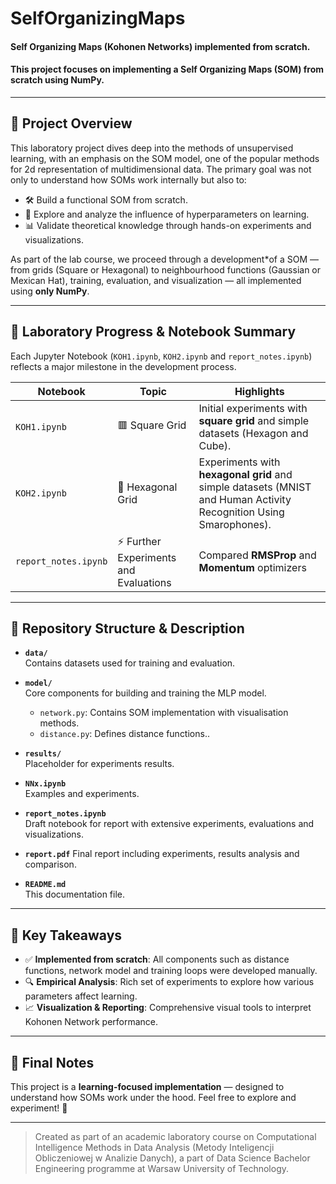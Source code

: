# SelfOrganizingMaps
#### Self Organizing Maps (Kohonen Networks) implemented from scratch. 
#### This project focuses on implementing a **Self Organizing Maps (SOM)** from scratch using **NumPy**.
---

## 🎯 Project Overview

This laboratory project dives deep into the methods of unsupervised learning, with an emphasis on the SOM model, one of the popular methods for 2d representation of multidimensional data. The primary goal was not only to understand how SOMs work internally but also to:

- 🛠️ Build a functional SOM from scratch.
- 🔬 Explore and analyze the influence of hyperparameters on learning.
- 📊 Validate theoretical knowledge through hands-on experiments and visualizations.

As part of the lab course, we proceed through a development*of a SOM — from grids (Square or Hexagonal) to neighbourhood functions (Gaussian or Mexican Hat), training, evaluation, and visualization — all implemented using **only NumPy**.

---

## 🧪 Laboratory Progress & Notebook Summary

Each Jupyter Notebook (`KOH1.ipynb`, `KOH2.ipynb` and `report_notes.ipynb`) reflects a major milestone in the development process.

| Notebook | Topic | Highlights |
|----------|-------|------------|
| `KOH1.ipynb` | 🟥 Square Grid  | Initial experiments with **square grid** and simple datasets (Hexagon and Cube). |
| `KOH2.ipynb` | 🛑 Hexagonal Grid | Experiments with **hexagonal grid** and simple datasets (MNIST and Human Activity Recognition Using Smarophones). |
| `report_notes.ipynb` | ⚡ Further Experiments and Evaluations  | Compared **RMSProp** and **Momentum** optimizers |


---

## 📁 Repository Structure & Description

- **`data/`**  
  Contains datasets used for training and evaluation.

- **`model/`**  
  Core components for building and training the MLP model.
  - `network.py`: Contains SOM implementation with visualisation methods.
  - `distance.py`: Defines distance functions..
    
- **`results/`**  
  Placeholder for experiments results.

- **`NNx.ipynb`**  
  Examples and experiments.

- **`report_notes.ipynb`**  
  Draft notebook for report with extensive experiments, evaluations and visualizations.

- **`report.pdf`**
  Final report including experiments, results analysis and comparison.

- **`README.md`**  
  This documentation file.


---

## 📌 Key Takeaways

- ✅ **Implemented from scratch**: All components such as distance functions, network model and training loops were developed manually.
- 🔍 **Empirical Analysis**: Rich set of experiments to explore how various parameters affect learning.
- 📈 **Visualization & Reporting**: Comprehensive visual tools to interpret Kohonen Network performance.

---

## 🧾 Final Notes

This project is a **learning-focused implementation** — designed to understand how SOMs work under the hood. Feel free to explore and experiment! 🚀

---

> Created as part of an academic laboratory course on Computational Intelligence Methods in Data Analysis (Metody Inteligencji Obliczeniowej w Analizie Danych), a part of Data Science Bachelor Engineering programme at Warsaw University of Technology.
